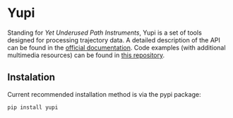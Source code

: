 # Yupi

Standing for *Yet Underused Path Instruments*, Yupi is a set of tools designed for processing trajectory data. A detailed description of the API can be found in the [official documentation](https://yupi.readthedocs.io/en/latest/). Code examples (with additional multimedia resources) can be found in [this repository](https://github.com/gvieralopez/yupi_examples).

## Instalation

Current recommended installation method is via the pypi package:

```
pip install yupi
```


